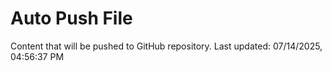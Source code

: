 # Auto Push File

Content that will be pushed to GitHub repository.
Last updated: 07/14/2025, 04:56:37 PM